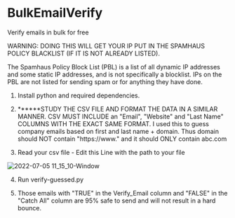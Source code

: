 # BulkEmailVerify
Verify emails in bulk for free

WARNING: DOING THIS WILL GET YOUR IP PUT IN THE SPAMHAUS POLICY BLACKLIST (IF IT IS NOT ALREADY LISTED). 

The Spamhaus Policy Block List (PBL) is a list of all dynamic IP addresses and some static IP addresses, and is not specifically a blocklist. IPs on the PBL are not listed for sending spam or for anything they have done.

1. Install python and required dependencies.

2. ******STUDY THE CSV FILE AND FORMAT THE DATA IN A SIMILAR MANNER. CSV MUST INCLUDE an "Email", "Website" and "Last Name" COLUMNS WITH THE EXACT SAME FORMAT.
I used this to guess company emails based on first and last name + domain. Thus domain should NOT contain "https://www." and it should ONLY contain abc.com

3. Read your csv file - Edit this Line with the path to your file


![2022-07-05 11_15_10-Window](https://user-images.githubusercontent.com/84612798/177257797-ed14e560-7f7c-4871-b2c3-b988fca3d301.png)

4. Run verify-guessed.py

5. Those emails with "TRUE" in the Verify_Email column and "FALSE" in the "Catch All" column are 95% safe to send and will not result in a hard bounce.
